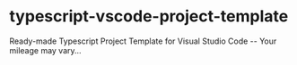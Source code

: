 # typescript-vscode-project-template
Ready-made Typescript Project Template for Visual Studio Code -- Your mileage may vary...
